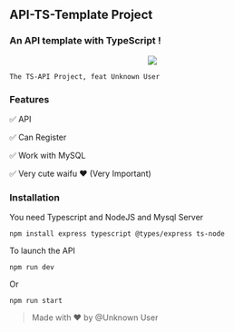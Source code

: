 ## API-TS-Template Project
### An API template with TypeScript !

<p align="center">
  <img src="https://cdn.waifu.im/6617.jpeg">
</p>

```
The TS-API Project, feat Unknown User
```

### Features

✅ API 

✅ Can Register

✅ Work with MySQL

✅ Very cute waifu ❤ (Very Important)

### Installation

You need Typescript and NodeJS and Mysql Server
```
npm install express typescript @types/express ts-node
```

To launch the API
```
npm run dev
```

Or

```
npm run start
```

> Made with ❤ by @Unknown User
